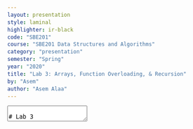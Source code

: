 ```yaml
---
layout: presentation
style: laminal
highlighter: ir-black
code: "SBE201"
course: "SBE201 Data Structures and Algorithms"
category: "presentation"
semester: "Spring"
year: "2020"
title: "Lab 3: Arrays, Function Overloading, & Recursion"
by: "Asem"
author: "Asem Alaa"
---
```

    
<textarea id="source" markdown="1">

# Lab 3

## Arrays, Function Overloading, & Recursion

##### Presentation by *{{ page.author }}*

{% include presentation-margins.html %}

---
## Functions overloading

--
C++ allows *functions with same name*, **but different parameter types**.

--
For example, this is **not allowed** in C++:

```c++
double area( double w , double h )
{
    return w * h;
}

double area( double base , double height ) 
{ // Compiler Error, redefinition of area(double,double)
    return base * height / 2;
}
```

**AMBIGUOUS** when calling `area(1.4,5)`

---
## Functions overloading

.green[This works]

--
```c++
double area( double d )
{
    return d * d; // square area
}

double area( double w, double h)
{
    return w * h;
}
```

---
## Functions overloading

```c++
struct Rectangle
{
  double w;
  double h;
};
struct RTriangle
{
  double b;
  double h;
};
double area( Rectangle rect ) // Works!
{
    return rect.w * rect.h;
}
double area( RTriangle tr ) // Works!
{
    return tr.b * tr.h / 2;
}
```

---
## Functions overloading

```c++
double area( double d ); // square
double area( Rectangle rect );
double area( RTriangle tr );

int main()
{
  double s;
  std::cin >> s;
  std::cout << "square area="<< area(s) <<"\n";
  Rectangle r;
  std::cin >> r.w >> r.h;
  std::cout << "rectangle area=" << area(r) << "\n";
  RTriangle tr;
  std::cin >> tr.b >> tr.h;
  std::cout << "triangle area=" << area(tr) << "\n";
}
```


---
## Recursion

### Factorial example

<img src="/gallery/recursion1.gif" style="width:100%">


---
```c++
#include <iostream>
int factorial( int n )
{
    if( n <= 1 )
        return 1;
    else
        return n * factorial( n - 1 );
}

int main()
{
    std::cout << "5!=" << factorial( 5 );
    return 0;
}
```

---
<img src="/gallery/fact5rec/8.svg" style="width:100%;">

---
<img src="/gallery/fact5rec/7.svg" style="width:100%;">

---
<img src="/gallery/fact5rec/6.svg" style="width:100%;">

---
<img src="/gallery/fact5rec/6.svg" style="width:100%;">

---
<img src="/gallery/fact5rec/5.svg" style="width:100%;">

---
<img src="/gallery/fact5rec/4.svg" style="width:100%;">

---
<img src="/gallery/fact5rec/3.svg" style="width:100%;">

---
<img src="/gallery/fact5rec/2.svg" style="width:100%;">

---
<img src="/gallery/fact5rec/1.svg" style="width:100%;">



---
### How recursion work in stack memory

[{Demo: How Recursive Factorial Work in Memory}](https://www.cs.usfca.edu/~galles/visualization/RecFact.html)

---
### Recursion is not Function Overloading

--
The following is not recursion

```c++
struct Rectangle
{
    double a = 0;
    double b = 0;
};

double area( double a , double b )
{
    return a * b;
}

double area( Rectangle rect )
{
    return area( rect.a , rect.b ); // This is not recursion.
}
```

---
However, the following calling `area` is recursive, it calls itself

```c++
struct Rectangle
{
    double a = 0;
    double b = 0;
};

double area( Rectangle rect )
{
    return area( rect ); // This is a recursion. But a buggy function!
}
```

* infinite recurions, 
* until .red[stack memory overflow] happens, 
* and finally the program crashes.

---
### **Exercise**: Power Function

--
Implement a function `power` that uses recursion to compute the power of the input number.

</textarea>